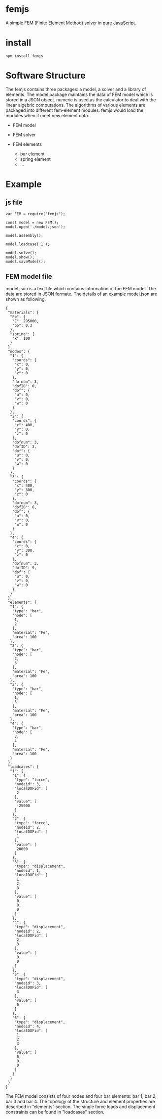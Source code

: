 # femjs

A simple FEM (Finite Element Method) solver in pure JavaScript. 


# install 

```
npm install femjs
```


# Software Structure 
The femjs contains three packages: 
a model, a solver and a library of elements. The model package  maintains the data of FEM model which is stored in a JSON object. numeric is used as the calculator to deal with the linear algebric computations. The algorithms of various elements are packaged into different fem-element modules. femjs would load the modules when it meet new element data. 

 - FEM model 

 - FEM solver  

 - FEM elements

   - bar element
   - spring element 
   - ...


# Example

## js file
```
var FEM = require("femjs"); 

const model = new FEM();  
model.open('./model.json');

model.assembly();

model.loadcase( 1 );

model.solve();
model.show();
model.saveModel();
```

## FEM model file

model.json is a text file which contains information of the FEM model. The data are stored in JSON formate. The details of an example model.json are shown as following.   
```
{
 "materials": {
  "Fe": {
   "E": 295000,
   "po": 0.3
  },
  "spring": {
   "k": 100
  }
 },
 "nodes": {
  "1": {
   "coords": {
    "x": 0,
    "y": 0,
    "z": 0
   },
   "dofnum": 3,
   "dofID": 0,
   "dof": {
    "u": 0,
    "v": 0,
    "w": 0
   }
  },
  "2": {
   "coords": {
    "x": 400,
    "y": 0,
    "z": 0
   },
   "dofnum": 3,
   "dofID": 3,
   "dof": {
    "u": 0,
    "v": 0,
    "w": 0
   }
  },
  "3": {
   "coords": {
    "x": 400,
    "y": 300,
    "z": 0
   },
   "dofnum": 3,
   "dofID": 6,
   "dof": {
    "u": 0,
    "v": 0,
    "w": 0
   }
  },
  "4": {
   "coords": {
    "x": 0,
    "y": 300,
    "z": 0
   },
   "dofnum": 3,
   "dofID": 9,
   "dof": {
    "u": 0,
    "v": 0,
    "w": 0
   }
  }
 },
 "elements": {
  "1": {
   "type": "bar",
   "node": [
    1,
    2
   ],
   "material": "Fe",
   "area": 100
  },
  "2": {
   "type": "bar",
   "node": [
    2,
    3
   ],
   "material": "Fe",
   "area": 100
  },
  "3": {
   "type": "bar",
   "node": [
    1,
    3
   ],
   "material": "Fe",
   "area": 100
  },
  "4": {
   "type": "bar",
   "node": [
    3,
    4
   ],
   "material": "Fe",
   "area": 100
  }
 },
 "loadcases": {
  "1": {
   "1": {
    "type": "force",
    "nodeid": 3,
    "localDOFid": [
     2
    ],
    "value": [
     -25000
    ]
   },
   "2": {
    "type": "force",
    "nodeid": 2,
    "localDOFid": [
     1
    ],
    "value": [
     20000
    ]
   },
   "3": {
    "type": "displacement",
    "nodeid": 1,
    "localDOFid": [
     1,
     2,
     3
    ],
    "value": [
     0,
     0,
     0
    ]
   },
   "4": {
    "type": "displacement",
    "nodeid": 2,
    "localDOFid": [
     2,
     3
    ],
    "value": [
     0,
     0
    ]
   },
   "5": {
    "type": "displacement",
    "nodeid": 3,
    "localDOFid": [
     3
    ],
    "value": [
     0
    ]
   },
   "6": {
    "type": "displacement",
    "nodeid": 4,
    "localDOFid": [
     1,
     2,
     3
    ],
    "value": [
     0,
     0,
     0
    ]
   }
  }
 }
}
```

The FEM model consists of four nodes and four bar elements: bar 1, bar 2, bar 3 and bar 4. The topology of the structure and element properties are described in “elements" section. The single force loads and displacement constraints can be found in "loadcases" section. 
